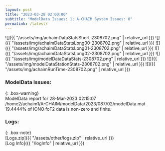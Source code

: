 ```yaml
---
layout: post
title: "2023-03-28 02:00:00"
subtitle: "ModelData Issues: 1; A-CHAIM System Issues: 0"
permalink: /latest/
---
```


![]({{ "/assets/img/achaimDataStatsShort-2308702.png" | relative_url }})
![]({{ "/assets/img/achaimDataStatsLong00-2308702.png" | relative_url }})
![]({{ "/assets/img/achaimDataStatsLong01-2308702.png" | relative_url }})
![]({{ "/assets/img/achaimDataStatsLong02-2308702.png" | relative_url }})
![]({{ "/assets/img/modelDataDataStats-2308702.png" | relative_url }})
![]({{ "/assets/img/modelDataStationStats-2308702.png" | relative_url }})
![]({{ "/assets/img/achaimRunTime-2308702.png" | relative_url }})


### ModelData Issues:  
  
{: .box-warning}  
 ModelData report for 28-Mar-2023 02:15:07   
 /home2/achaim1/A-CHAIM/modelData/2023/087/02/modelData.mat   
 19.4444% of IONO foF2 data is non-zero and finite.   
  


### Logs:  
  
{: .box-note}  
[Logs.zip]({{ "/assets/other/logs.zip" | relative_url }})  
[Log Info]({{ "/logInfo" | relative_url }})  
